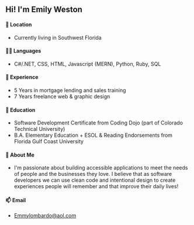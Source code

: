 ## Hi! I'm Emily Weston

#### 🌱 Location 
- Currently living in Southwest Florida

#### 👨‍💻 Languages
- C#/.NET, CSS, HTML, Javascript (MERN), Python, Ruby, SQL

#### 📝 Experience
- 5 Years in mortgage lending and sales training 
- 7 Years freelance web & graphic design 

#### 📝 Education
- Software Development Certificate from Coding Dojo (part of Colorado Technical University)
- B.A. Elementary Education + ESOL & Reading Endorsements from Florida Gulf Coast University

#### 🌱 About Me
- I'm passionate about building accessible applications to meet the needs of people and the businesses they love. 
I believe that as software developers we can use clean code and intentional design to create experiences people will remember and that improve their daily lives!

#### 📫 Email
- Emmylombardo@aol.com

<!-- <p>&nbsp;<img align="center" src="https://github-readme-stats.vercel.app/api?username=westonwork&show_icons=true&locale=en" alt="westonwork" /></p> -->
